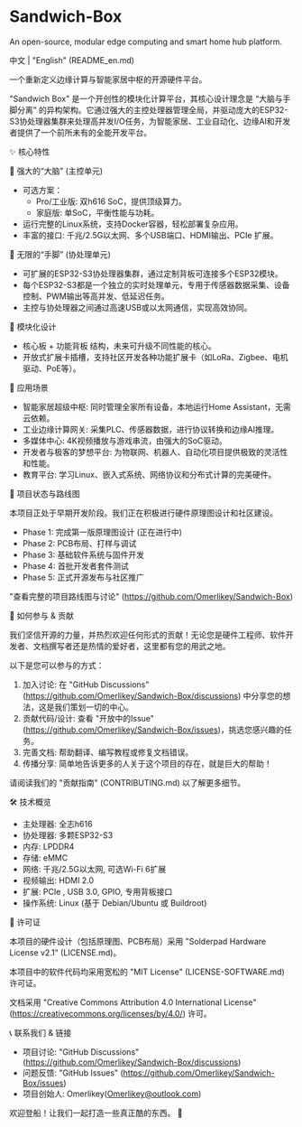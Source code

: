 # Sandwich-Box
An open-source, modular edge computing and smart home hub platform. 

中文 | "English" (README_en.md)

一个重新定义边缘计算与智能家居中枢的开源硬件平台。

"Sandwich Box" 是一个开创性的模块化计算平台，其核心设计理念是 “大脑与手脚分离” 的异构架构。它通过强大的主控处理器管理全局，并驱动庞大的ESP32-S3协处理器集群来处理高并发I/O任务，为智能家居、工业自动化、边缘AI和开发者提供了一个前所未有的全能开发平台。

✨ 核心特性

🧠 强大的“大脑” (主控单元)

* 可选方案：
   * Pro/工业版: 双h616 SoC，提供顶级算力。
   * 家庭版: 单SoC，平衡性能与功耗。
* 运行完整的Linux系统，支持Docker容器，轻松部署复杂应用。
* 丰富的接口: 千兆/2.5G以太网、多个USB端口、HDMI输出、PCIe 扩展。

🦾 无限的“手脚” (协处理单元)

* 可扩展的ESP32-S3协处理器集群，通过定制背板可连接多个ESP32模块。
* 每个ESP32-S3都是一个独立的实时处理单元，专用于传感器数据采集、设备控制、PWM输出等高并发、低延迟任务。
* 主控与协处理器之间通过高速USB或以太网通信，实现高效协同。

🧩 模块化设计

* 核心板 + 功能背板 结构，未来可升级不同性能的核心。
* 开放式扩展卡插槽，支持社区开发各种功能扩展卡（如LoRa、Zigbee、电机驱动、PoE等）。

🚀 应用场景

* 智能家居超级中枢: 同时管理全家所有设备，本地运行Home Assistant，无需云依赖。
* 工业边缘计算网关: 采集PLC、传感器数据，进行协议转换和边缘AI推理。
* 多媒体中心: 4K视频播放与游戏串流，由强大的SoC驱动。
* 开发者与极客的梦想平台: 为物联网、机器人、自动化项目提供极致的灵活性和性能。
* 教育平台: 学习Linux、嵌入式系统、网络协议和分布式计算的完美硬件。

📖 项目状态与路线图

本项目正处于早期开发阶段。我们正在积极进行硬件原理图设计和社区建设。

* Phase 1: 完成第一版原理图设计 (正在进行中)
* Phase 2: PCB布局、打样与调试
* Phase 3: 基础软件系统与固件开发
* Phase 4: 首批开发者套件测试
* Phase 5: 正式开源发布与社区推广

"查看完整的项目路线图与讨论" (https://github.com/Omerlikey/Sandwich-Box)

🤝 如何参与 & 贡献

我们坚信开源的力量，并热烈欢迎任何形式的贡献！无论您是硬件工程师、软件开发者、文档撰写者还是热情的爱好者，这里都有您的用武之地。

以下是您可以参与的方式：

1. 加入讨论: 在 "GitHub Discussions" (https://github.com/Omerlikey/Sandwich-Box/discussions) 中分享您的想法，这是我们策划一切的中心。
2. 贡献代码/设计: 查看 "开放中的Issue" (https://github.com/Omerlikey/Sandwich-Box/issues)，挑选您感兴趣的任务。
3. 完善文档: 帮助翻译、编写教程或修复文档错误。
4. 传播分享: 简单地告诉更多的人关于这个项目的存在，就是巨大的帮助！

请阅读我们的 "贡献指南" (CONTRIBUTING.md) 以了解更多细节。

🛠️ 技术概览

* 主处理器:  全志h616
* 协处理器: 多颗ESP32-S3
* 内存: LPDDR4
* 存储: eMMC 
* 网络: 千兆/2.5G以太网, 可选Wi-Fi 6扩展
* 视频输出: HDMI 2.0
* 扩展: PCIe , USB 3.0, GPIO, 专用背板接口
* 操作系统: Linux (基于 Debian/Ubuntu 或 Buildroot)

📜 许可证

本项目的硬件设计（包括原理图、PCB布局）采用 "Solderpad Hardware License v2.1" (LICENSE.md)。

本项目中的软件代码均采用宽松的 "MIT License" (LICENSE-SOFTWARE.md) 许可证。

文档采用 "Creative Commons Attribution 4.0 International License" (https://creativecommons.org/licenses/by/4.0/) 许可。

📞 联系我们 & 链接

* 项目讨论: "GitHub Discussions" (https://github.com/Omerlikey/Sandwich-Box/discussions)
* 问题反馈: "GitHub Issues" (https://github.com/Omerlikey/Sandwich-Box/issues)
* 项目创始人: Omerlikey(Omerlikey@outlook.com)

欢迎登船！让我们一起打造一些真正酷的东西。 🚀
